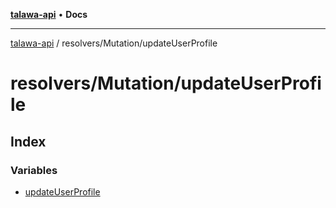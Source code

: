 [**talawa-api**](../../../README.md) • **Docs**

***

[talawa-api](../../../modules.md) / resolvers/Mutation/updateUserProfile

# resolvers/Mutation/updateUserProfile

## Index

### Variables

- [updateUserProfile](variables/updateUserProfile.md)
